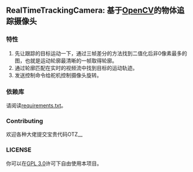 ## RealTimeTrackingCamera: 基于[OpenCV](https://github.com/opencv/opencv)的物体追踪摄像头

### 特性

1. 先让跟踪的目标运动一下，通过三帧差分的方法找到二值化后非0像素最多的图，也就是运动轮廓最清晰的一帧取得轮廓。
2. 通过轮廓匹配在实时的视频流中找到目标的运动轨迹。
3. 发送控制命令给舵机控制摄像头旋转。

### 依赖库

请阅读[requirements.txt](requirements.txt)。

### Contributing

欢迎各种大佬提交宝贵代码OTZ__

### LICENSE

你可以在[GPL 3.0](LICENSE)许可下自由使用本项目。

